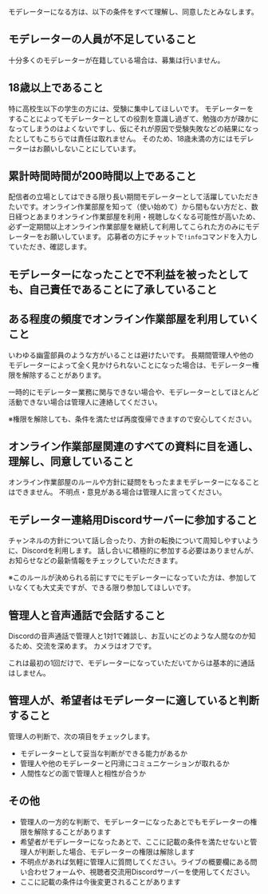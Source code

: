 モデレーターになる方は、以下の条件をすべて理解し、同意したとみなします。

## モデレーターの人員が不足していること
十分多くのモデレーターが在籍している場合は、募集は行いません。


## 18歳以上であること
特に高校生以下の学生の方には、受験に集中してほしいです。
モデレーターをすることによってモデレーターとしての役割を意識し過ぎて、勉強の方が疎かになってしまうのはよくないですし、仮にそれが原因で受験失敗などの結果になったとしてもこちらでは責任は取れません。
そのため、18歳未満の方にはモデレーターはお願いしないことにしています。

## 累計時間時間が200時間以上であること
配信者の立場としてはできる限り長い期間モデレーターとして活躍していただきたいです。オンライン作業部屋を知って（使い始めて）から間もない方だと、数日経つとあまりオンライン作業部屋を利用・視聴しなくなる可能性が高いため、必ず一定期間以上オンライン作業部屋を継続して利用してこられた方のみにモデレーターをお願いしています。
応募者の方にチャットで`!info`コマンドを入力していただき、確認します。


## モデレーターになったことで不利益を被ったとしても、自己責任であることに了承していること

## ある程度の頻度でオンライン作業部屋を利用していくこと
いわゆる幽霊部員のような方がいることは避けたいです。
長期間管理人や他のモデレーターによって全く見かけられないことになった場合は、モデレーター権限を解除することがあります。

一時的にモデレーター業務に関与できない場合や、モデレーターとしてほとんど活動できない場合は管理人に連絡してください。

※権限を解除しても、条件を満たせば再度復帰できますので安心してください。

## オンライン作業部屋関連のすべての資料に目を通し、理解し、同意していること
オンライン作業部屋のルールや方針に疑問をもったままモデレーターになることはできません。
不明点・意見がある場合は管理人に言ってください。

## モデレーター連絡用Discordサーバーに参加すること
チャンネルの方針について話し合ったり、方針の転換について周知しやすいように、Discordを利用します。
話し合いに積極的に参加する必要はありませんが、お知らせなどの最新情報をチェックしていただきます。

※このルールが決められる前にすでにモデレーターになっていた方は、参加していなくても大丈夫ですが、できる限り参加してほしいです。


## 管理人と音声通話で会話すること
Discordの音声通話で管理人と1対1で雑談し、お互いにどのような人間なのか知るため、交流を深めます。
カメラはオフです。

これは最初の1回だけで、モデレーターになっていただいてからは基本的に通話はしません。


## 管理人が、希望者はモデレーターに適していると判断すること
管理人の判断で、次の項目をチェックします。

- モデレーターとして妥当な判断ができる能力があるか
- 管理人や他のモデレーターと円滑にコミュニケーションが取れるか
- 人間性などの面で管理人と相性が合うか


## その他
- 管理人の一方的な判断で、モデレーターになったあとでもモデレーターの権限を解除することがあります
- 希望者がモデレーターになったあとで、ここに記載の条件を満たせないと管理人が判断した場合、モデレーターの権限は解除します
- 不明点があれば気軽に管理人に質問してください。ライブの概要欄にある問い合わせフォームや、視聴者交流用Discordサーバーを使用してください。
- ここに記載の条件は今後変更されることがあります

